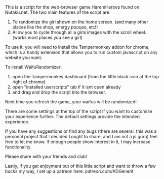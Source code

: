 This is a script for the web-browser game HaremHeroes found on Nutaku.net.
The two main features of the script are:
1. To randomize the girl shown on the home screen. (and many other places like the shop, energy popups, etc!)
2. Allow you to cycle through all a girls images with the scroll wheel. (works most places you see a girl)

To use it, you will need to install the Tampermonkey addon for chrome, which is a handy extension that allows you to run custom javascript on any website you want.

To install WaifuRandomizer:
1. open the Tampermonkey dashboard (from the little black icon at the top right of chrome)
2. open "installed userscripts" tab if it isnt open already
3. and drag and drop the script into the browser.

Next time you refresh the game, your waifus will be randomized!

There are some settings at the top of the script if you want to customize your experience further. The default settings provide the intended experience.

If you have any suggestions or find any bugs (there are several, this was a personal project that I decided I ought to share, and I am not a js guru) feel free to let me know. If enough people show interest in it, I may increase functionality. 

Please share with your friends and club!

Lastly, if you get enjoyment out of this little script and want to throw a few bucks my way, I set up a patreon here: patreon.com/ADGenerit

